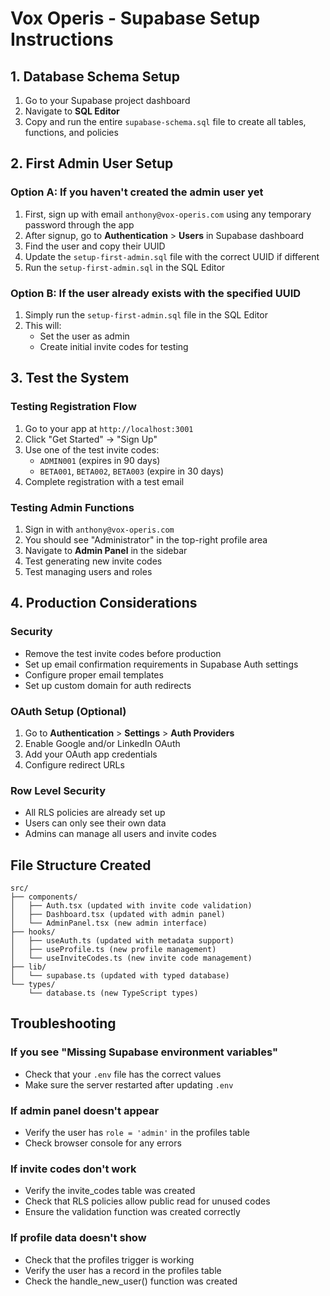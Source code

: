 # Vox Operis - Supabase Setup Instructions

## 1. Database Schema Setup

1. Go to your Supabase project dashboard
2. Navigate to **SQL Editor**
3. Copy and run the entire `supabase-schema.sql` file to create all tables, functions, and policies

## 2. First Admin User Setup

### Option A: If you haven't created the admin user yet
1. First, sign up with email `anthony@vox-operis.com` using any temporary password through the app
2. After signup, go to **Authentication** > **Users** in Supabase dashboard
3. Find the user and copy their UUID
4. Update the `setup-first-admin.sql` file with the correct UUID if different
5. Run the `setup-first-admin.sql` in the SQL Editor

### Option B: If the user already exists with the specified UUID
1. Simply run the `setup-first-admin.sql` file in the SQL Editor
2. This will:
   - Set the user as admin
   - Create initial invite codes for testing

## 3. Test the System

### Testing Registration Flow
1. Go to your app at `http://localhost:3001`
2. Click "Get Started" → "Sign Up"
3. Use one of the test invite codes:
   - `ADMIN001` (expires in 90 days)
   - `BETA001`, `BETA002`, `BETA003` (expire in 30 days)
4. Complete registration with a test email

### Testing Admin Functions
1. Sign in with `anthony@vox-operis.com`
2. You should see "Administrator" in the top-right profile area
3. Navigate to **Admin Panel** in the sidebar
4. Test generating new invite codes
5. Test managing users and roles

## 4. Production Considerations

### Security
- Remove the test invite codes before production
- Set up email confirmation requirements in Supabase Auth settings
- Configure proper email templates
- Set up custom domain for auth redirects

### OAuth Setup (Optional)
1. Go to **Authentication** > **Settings** > **Auth Providers**
2. Enable Google and/or LinkedIn OAuth
3. Add your OAuth app credentials
4. Configure redirect URLs

### Row Level Security
- All RLS policies are already set up
- Users can only see their own data
- Admins can manage all users and invite codes

## File Structure Created

```
src/
├── components/
│   ├── Auth.tsx (updated with invite code validation)
│   ├── Dashboard.tsx (updated with admin panel)
│   └── AdminPanel.tsx (new admin interface)
├── hooks/
│   ├── useAuth.ts (updated with metadata support)
│   ├── useProfile.ts (new profile management)
│   └── useInviteCodes.ts (new invite code management)
├── lib/
│   └── supabase.ts (updated with typed database)
└── types/
    └── database.ts (new TypeScript types)
```

## Troubleshooting

### If you see "Missing Supabase environment variables"
- Check that your `.env` file has the correct values
- Make sure the server restarted after updating `.env`

### If admin panel doesn't appear
- Verify the user has `role = 'admin'` in the profiles table
- Check browser console for any errors

### If invite codes don't work
- Verify the invite_codes table was created
- Check that RLS policies allow public read for unused codes
- Ensure the validation function was created correctly

### If profile data doesn't show
- Check that the profiles trigger is working
- Verify the user has a record in the profiles table
- Check the handle_new_user() function was created